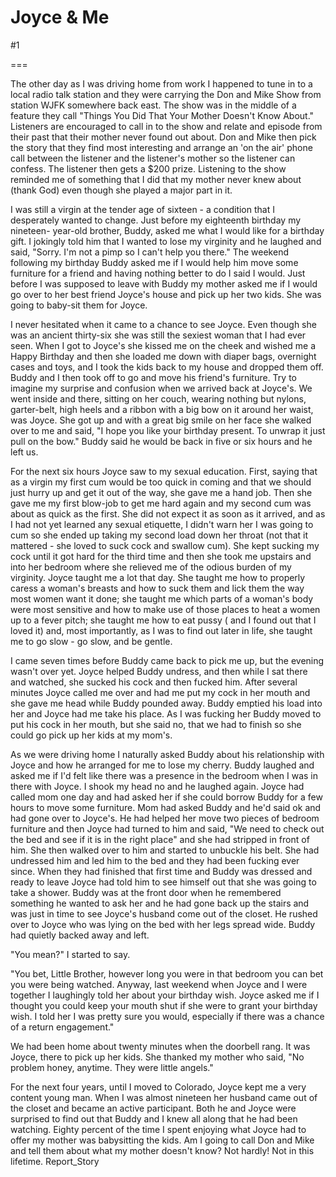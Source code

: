 Joyce &amp; Me
==============
#1 

 

 

===

The other day as I was driving home from work I happened to tune in to a local radio talk station and they were carrying the Don and Mike Show from station WJFK somewhere back east. The show was in the middle of a feature they call "Things You Did That Your Mother Doesn't Know About." Listeners are encouraged to call in to the show and relate and episode from their past that their mother never found out about. Don and Mike then pick the story that they find most interesting and arrange an 'on the air' phone call between the listener and the listener's mother so the listener can confess. The listener then gets a $200 prize. Listening to the show reminded me of something that I did that my mother never knew about (thank God) even though she played a major part in it. 

 I was still a virgin at the tender age of sixteen - a condition that I desperately wanted to change. Just before my eighteenth birthday my nineteen- year-old brother, Buddy, asked me what I would like for a birthday gift. I jokingly told him that I wanted to lose my virginity and he laughed and said, "Sorry. I'm not a pimp so I can't help you there." The weekend following my birthday Buddy asked me if I would help him move some furniture for a friend and having nothing better to do I said I would. Just before I was supposed to leave with Buddy my mother asked me if I would go over to her best friend Joyce's house and pick up her two kids. She was going to baby-sit them for Joyce. 

 I never hesitated when it came to a chance to see Joyce. Even though she was an ancient thirty-six she was still the sexiest woman that I had ever seen. When I got to Joyce's she kissed me on the cheek and wished me a Happy Birthday and then she loaded me down with diaper bags, overnight cases and toys, and I took the kids back to my house and dropped them off. Buddy and I then took off to go and move his friend's furniture. Try to imagine my surprise and confusion when we arrived back at Joyce's. We went inside and there, sitting on her couch, wearing nothing but nylons, garter-belt, high heels and a ribbon with a big bow on it around her waist, was Joyce. She got up and with a great big smile on her face she walked over to me and said, "I hope you like your birthday present. To unwrap it just pull on the bow." Buddy said he would be back in five or six hours and he left us. 

 For the next six hours Joyce saw to my sexual education. First, saying that as a virgin my first cum would be too quick in coming and that we should just hurry up and get it out of the way, she gave me a hand job. Then she gave me my first blow-job to get me hard again and my second cum was about as quick as the first. She did not expect it as soon as it arrived, and as I had not yet learned any sexual etiquette, I didn't warn her I was going to cum so she ended up taking my second load down her throat (not that it mattered - she loved to suck cock and swallow cum). She kept sucking my cock until it got hard for the third time and then she took me upstairs and into her bedroom where she relieved me of the odious burden of my virginity. Joyce taught me a lot that day. She taught me how to properly caress a woman's breasts and how to suck them and lick them the way most women want it done; she taught me which parts of a woman's body were most sensitive and how to make use of those places to heat a women up to a fever pitch; she taught me how to eat pussy ( and I found out that I loved it) and, most importantly, as I was to find out later in life, she taught me to go slow - go slow, and be gentle. 

 I came seven times before Buddy came back to pick me up, but the evening wasn't over yet. Joyce helped Buddy undress, and then while I sat there and watched, she sucked his cock and then fucked him. After several minutes Joyce called me over and had me put my cock in her mouth and she gave me head while Buddy pounded away. Buddy emptied his load into her and Joyce had me take his place. As I was fucking her Buddy moved to put his cock in her mouth, but she said no, that we had to finish so she could go pick up her kids at my mom's. 

 As we were driving home I naturally asked Buddy about his relationship with Joyce and how he arranged for me to lose my cherry. Buddy laughed and asked me if I'd felt like there was a presence in the bedroom when I was in there with Joyce. I shook my head no and he laughed again. Joyce had called mom one day and had asked her if she could borrow Buddy for a few hours to move some furniture. Mom had asked Buddy and he'd said ok and had gone over to Joyce's. He had helped her move two pieces of bedroom furniture and then Joyce had turned to him and said, "We need to check out the bed and see if it is in the right place" and she had stripped in front of him. She then walked over to him and started to unbuckle his belt. She had undressed him and led him to the bed and they had been fucking ever since. When they had finished that first time and Buddy was dressed and ready to leave Joyce had told him to see himself out that she was going to take a shower. Buddy was at the front door when he remembered something he wanted to ask her and he had gone back up the stairs and was just in time to see Joyce's husband come out of the closet. He rushed over to Joyce who was lying on the bed with her legs spread wide. Buddy had quietly backed away and left. 

 "You mean?" I started to say. 

 "You bet, Little Brother, however long you were in that bedroom you can bet you were being watched. Anyway, last weekend when Joyce and I were together I laughingly told her about your birthday wish. Joyce asked me if I thought you could keep your mouth shut if she were to grant your birthday wish. I told her I was pretty sure you would, especially if there was a chance of a return engagement." 

 We had been home about twenty minutes when the doorbell rang. It was Joyce, there to pick up her kids. She thanked my mother who said, "No problem honey, anytime. They were little angels." 

 For the next four years, until I moved to Colorado, Joyce kept me a very content young man. When I was almost nineteen her husband came out of the closet and became an active participant. Both he and Joyce were surprised to find out that Buddy and I knew all along that he had been watching. Eighty percent of the time I spent enjoying what Joyce had to offer my mother was babysitting the kids. Am I going to call Don and Mike and tell them about what my mother doesn't know? Not hardly! Not in this lifetime. Report_Story 
